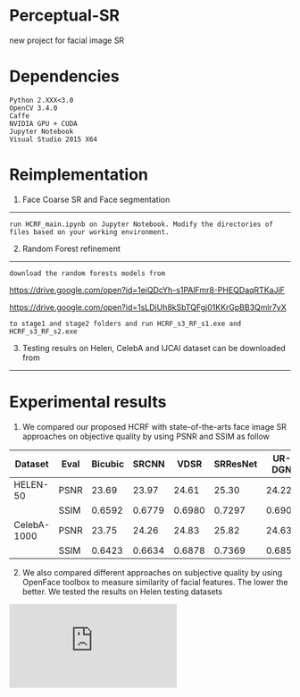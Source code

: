 # Perceptual-SR
new project for facial image SR

# Dependencies
    Python 2.XXX<3.0
    OpenCV 3.4.0
    Caffe 
    NVIDIA GPU + CUDA
    Jupyter Notebook
    Visual Studio 2015 X64

# Reimplementation
1. Face Coarse SR and Face segmentation
---------------------------------------
    run HCRF_main.ipynb on Jupyter Notebook. Modify the directories of files based on your working environment.

2. Random Forest refinement
---------------------------
    download the random forests models from 
    
  https://drive.google.com/open?id=1eiQDcYh-s1PAlFmr8-PHEQDaqRTKaJiF 

  https://drive.google.com/open?id=1sLDjUh8kSbTQFgj01KKrGpBB3Qmlr7yX

    to stage1 and stage2 folders and run HCRF_s3_RF_s1.exe and HCRF_s3_RF_s2.exe

3. Testing resulrs on Helen, CelebA and IJCAI dataset can be downloaded from 
----------------------------------------------------------------------------

# Experimental results
1. We compared our proposed HCRF with state-of-the-arts face image SR approaches on objective quality by using PSNR and SSIM as follow

| Dataset  | Eval  | Bicubic  | SRCNN  | VDSR  | SRResNet  | UR-DGN  | FSRNet  | HCRF(Proposed)  |
| ------------ | ------------ | ------------ | ------------ | ------------ | ------------ | ------------ | ------------ | ------------ |
| HELEN-50  | PSNR  | 23.69 |  23.97 | 24.61  | 25.30  | 24.22  | 26.21  | 27.08  |
|   | SSIM  | 0.6592  | 0.6779  | 0.6980  | 0.7297  | 0.6909  | 0.7720  | 0.8139  |
| CelebA-1000  | PSNR  | 23.75  | 24.26  | 24.83  | 25.82  | 24.63  | 26.60  | 26.81  |
|   | SSIM  | 0.6423  | 0.6634  | 0.6878  | 0.7369  | 0.6851  | 0.7628  | 0.7731  |

2. We also compared different approaches on subjective quality by using OpenFace toolbox to measure similarity of facial features. The lower the better. We tested the results on Helen testing datasets

![image](https://github.com/Holmes-Alan/Face-SR/blob/master/results/figure7.pdf)
